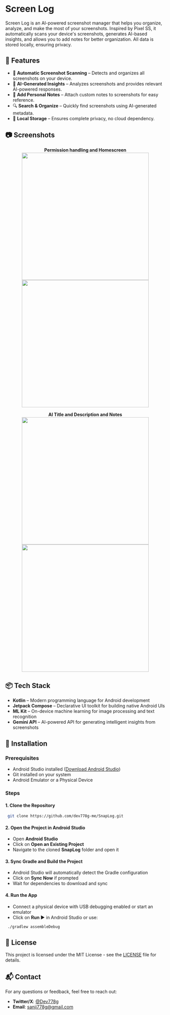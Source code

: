 # Screen Log

Screen Log is an AI-powered screenshot manager that helps you organize, analyze, and make the most of your screenshots. Inspired by Pixel SS, it automatically scans your device's screenshots, generates AI-based insights, and allows you to add notes for better organization. All data is stored locally, ensuring privacy.

## 🚀 Features

- 📸 **Automatic Screenshot Scanning** – Detects and organizes all screenshots on your device.
- 🤖 **AI-Generated Insights** – Analyzes screenshots and provides relevant AI-powered responses.
- 📝 **Add Personal Notes** – Attach custom notes to screenshots for easy reference.
- 🔍 **Search & Organize** – Quickly find screenshots using AI-generated metadata.
- 🔐 **Local Storage** – Ensures complete privacy, no cloud dependency.

## 📷 Screenshots

<p align="center">
  <b>Permission handling and Homescreen</b><br>
  <img src="https://github.com/dev778g-me/SnapLog/blob/af9612ee44bfd252143d10d9a720e4bcdc6e2c28/Screenshot_20250327-163431_SnapLog.png" width="400" />
  <img src="https://github.com/dev778g-me/SnapLog/blob/bc1192c6ebdfae3448b1851e514561f007c6ce3c/Screenshot_20250327-163646_SnapLog.png" width="400" />
</p>

<p align="center">
  <b>AI Title and Description and Notes</b><br>
  <img src="https://github.com/dev778g-me/SnapLog/blob/bc1192c6ebdfae3448b1851e514561f007c6ce3c/Screenshot_20250327-163653_SnapLog.png" width="400" />
  <img src="https://github.com/dev778g-me/SnapLog/blob/bc1192c6ebdfae3448b1851e514561f007c6ce3c/Screenshot_20250327-163646_SnapLog.png" width="400" />
</p>

## 📦 Tech Stack

- **Kotlin** – Modern programming language for Android development
- **Jetpack Compose** – Declarative UI toolkit for building native Android UIs
- **ML Kit** – On-device machine learning for image processing and text recognition
- **Gemini API** – AI-powered API for generating intelligent insights from screenshots

## 🔧 Installation

### Prerequisites
- Android Studio installed ([Download Android Studio](https://developer.android.com/studio))
- Git installed on your system
- Android Emulator or a Physical Device

### Steps

#### 1. Clone the Repository
```sh
 git clone https://github.com/dev778g-me/SnapLog.git
```

#### 2. Open the Project in Android Studio
- Open **Android Studio**
- Click on **Open an Existing Project**
- Navigate to the cloned **SnapLog** folder and open it

#### 3. Sync Gradle and Build the Project
- Android Studio will automatically detect the Gradle configuration
- Click on **Sync Now** if prompted
- Wait for dependencies to download and sync

#### 4. Run the App
- Connect a physical device with USB debugging enabled or start an emulator
- Click on **Run ▶** in Android Studio or use:
```sh
 ./gradlew assembleDebug
```

## 📜 License
This project is licensed under the MIT License - see the [LICENSE](LICENSE) file for details.

## 📬 Contact
For any questions or feedback, feel free to reach out:
- **Twitter/X**: [@Dev778g](https://x.com/Dev778g)
- **Email**: sanji778g@gmail.com
